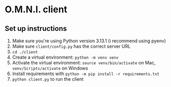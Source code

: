 # O.M.N.I. client

## Set up instructions

1. Make sure you're using Python version 3.13.1 (i recommend using pyenv)
2. Make sure `client/config.py` has the correct server URL
3. `cd ./client`
4. Create a virtual environment: `python -m venv venv`
5. Activate the virtual environment: `source venv/bin/activate` on Mac,
   `venv/Scripts/activate` on Windows
6. Install requirements with `python -m pip install -r requirements.txt`
7. `python client.py` to run the client
